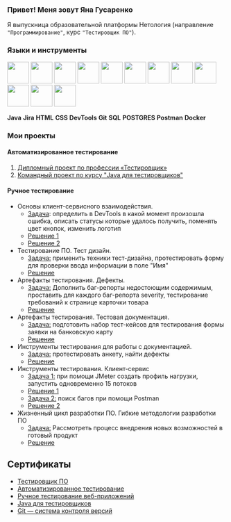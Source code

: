 ### Привет! Меня зовут Яна Гусаренко

Я выпускница образовательной платформы Нетология (направление `"Программирование"`, курс `"Тестировщик ПО"`).


### Языки и инструменты

<img src="https://u.netology.ru/backend/uploads/page_assets/images/file/46322/tools_Java_color.png" height="50"/> <img src="https://u.netology.ru/backend/uploads/page_assets/images/file/46313/tools_GIT_color.png" height="50"/> <img src="https://u.netology.ru/backend/uploads/page_assets/images/file/46280/tools_SQL_color.png" height="50"/> <img src="https://u.netology.ru/backend/uploads/page_assets/images/file/46323/tools_IntelliJ_IDEA_color.png" height="50"/>  <img src="https://u.netology.ru/backend/uploads/page_assets/images/file/46324/tools_Postman_color.png" height="50"/> <img src="https://u.netology.ru/backend/uploads/page_assets/images/file/46325/tools_Report_Portal_color.png" height="50"/> <img src="https://u.netology.ru/backend/uploads/page_assets/images/file/46300/tools_GitHub_color.png" height="50"/> <img src="https://u.netology.ru/backend/uploads/page_assets/images/file/46326/tools_Selenium_color.png" height="50"/> <img src="https://u.netology.ru/backend/uploads/page_assets/images/file/46327/tools_JUnit_color.png" height="50"/> <img src="https://u.netology.ru/backend/uploads/page_assets/images/file/46306/tools_Docker_color.png" height="50"/> <img src="https://u.netology.ru/backend/uploads/page_assets/images/file/46328/tools_JIRA_color.png" height="50"/> <img src="https://iret.media/wp-content/uploads/2017/07/eyecatch-jmeter-3.png" height="50"/>


**Java** **Jira**  **HTML**  **CSS**  **DevTools**  **Git**  **SQL**  **POSTGRES**  **Postman**    **Docker**

### Мои проекты
#### Автоматизированное тестирование
1. [Дипломный проект по профессии «Тестировщик»](https://github.com/Yana-Gus/QA-DIPLOMA_BuyTour)
2. [Командный проект по курсу "Java для тестировщиков"](https://github.com/Yana-Gus/javaqa-team-diplom-2)

#### Ручное тестирование
 - Основы клиент-сервисного взаимодействия. 
     - [Задача](https://github.com/netology-code/iqa-homeworks/tree/iqa-12/1.2): определить в DevTools в какой момент произошла ошибка, описать статусы которые удалось получить, поменять цвет кнопок, изменить логотип
     - [Решение 1](https://docs.google.com/document/d/1ME3eLwghHPrFVEMk23kg7gvbErr9TJrvP28PuBb95fc/edit?usp=sharing)
     - [Решение 2](https://docs.google.com/document/d/1n_hrYq51PeeX6DfZpk7y9bFOiJJYJXRQ8Shy-U0RcDM/edit#heading=h.jz7cbfhyyvx1)
- Тестирование ПО. Тест дизайн.
    - [Задача:](https://github.com/netology-code/iqa-homeworks/tree/iqa-12/1.3) применить техники тест-дизайна, протестировать форму для проверки ввода информации в поле "Имя"
    - [Решение](https://docs.google.com/document/d/1u_LidhqOCg-guTRx6eE1E6soAxvjZyj8e8yO4wlHS_0/edit?usp=sharing)
- Артефакты тестирования. Дефекты.  
   - [Задача:](https://github.com/netology-code/iqa-homeworks/tree/iqa-12/2.1) Дополнить баг-репорты недостоющим содержимым, проставить для каждого баг-репорта severity, тестирование требований к странице карточки товара
   - [Решение](https://docs.google.com/document/d/1ToLPQ4A8B9aTKG_kYcxSOc-7yF88RwV5vsJZpettWTc/edit?usp=sharing)
- Артефакты тестирования. Тестовая документация.
    - [Задача:](https://github.com/netology-code/iqa-homeworks/tree/iqa-12/2.2/) подготовить набор тест-кейсов для тестирования формы заявки на банковскую карту
    - [Решение](https://docs.google.com/spreadsheets/d/18hhpVFN6836qJTb52GXvmm1FczVSGxthJPlVhDjdMjc/edit?usp=sharing)   
- Инструменты тестирования для работы с документацией.
    - [Задача:](https://github.com/netology-code/iqa-homeworks/tree/iqa-12/2.3) протестировать анкету, найти дефекты
    - [Решение](https://docs.google.com/spreadsheets/d/1iRhl-SsUqtclLHoV4UfLCwIzs4n5xW2aoKkfjctbjcI/edit?usp=sharing)
- Инструменты тестирования. Клиент-сервис 
    - [Задача 1:](https://github.com/netology-code/iqa-homeworks/tree/iqa-12/2.4) при помощи JMeter создать профиль нагрузки, запустить одновременно 15 потоков
    - [Решение 1](https://docs.google.com/document/d/1All1eKgjMDLvYb_aWuNaDoiAJVYyX7LIUVmqtoH9Mns/edit?usp=sharing) 
    - [Задача 2:](https://github.com/netology-code/iqa-homeworks/tree/iqa-12/2.4) поиск багов при помощи Postman
    - [Решение 2](https://docs.google.com/spreadsheets/d/1HELrC8IzKzHlVw4-Rrp7nw6vJX1_2fgPonHGDS9pLhU/edit?usp=sharing)
- Жизненный цикл разработки ПО. Гибкие методологии разработки ПО
    - [Задача:](https://github.com/netology-code/iqa-homeworks/tree/iqa-12/2.5) Рассмотреть процесс внедрения новых возможностей в готовый продукт
    - [Решение](https://docs.google.com/document/d/15ys3FZgaiNhC257q1gYCU-yLPVaopX-m_59Yi_KxsY4/edit?usp=sharing)
    
## Сертификаты
- [Тестировщик ПО](https://netology.ru/sharing/7f141392c7c98483f26512a9dae69a51?utm_source=social&utm_campaign=certificate_lms )
- [Автоматизированное тестирование](https://netology.ru/sharing/79314193d606b155e30be149ae9688c8?utm_source=social&utm_campaign=certificate_lms)
- [Ручное тестирование веб-приложений](https://netology.ru/sharing/e75d3399f47c03d3fbc3bbd5f847d270?utm_source=social&utm_campaign=certificate_lms)
- [Java для тестировщиков](https://netology.ru/sharing/db58fa16e4ec87ef7d92caeaec961036?utm_source=social&utm_campaign=certificate_lms)
- [Git — система контроля версий](https://netology.ru/sharing/f07593e9438390b624816afbd207bef8?utm_source=social&utm_campaign=certificate_lms)

